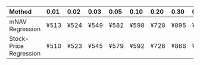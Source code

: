 | Method                 | 0.01   | 0.02   | 0.03   | 0.05   | 0.10   | 0.20   | 0.30   | 0.40   | 0.50   | 0.60   | 0.70   | 0.80   | 0.90   | 0.95   | 0.97   | 0.98   | 0.99   |
|:-----------------------|:-------|:-------|:-------|:-------|:-------|:-------|:-------|:-------|:-------|:-------|:-------|:-------|:-------|:-------|:-------|:-------|:-------|
| mNAV Regression        | ¥513   | ¥524   | ¥549   | ¥582   | ¥598   | ¥728   | ¥895   | ¥982   | ¥1,140 | ¥1,313 | ¥1,488 | ¥1,870 | ¥2,473 | ¥2,836 | ¥2,930 | ¥3,145 | ¥3,108 |
| Stock-Price Regression | ¥510   | ¥523   | ¥545   | ¥579   | ¥592   | ¥726   | ¥866   | ¥933   | ¥1,022 | ¥1,188 | ¥1,398 | ¥1,809 | ¥2,326 | ¥2,519 | ¥2,589 | ¥2,821 | ¥2,835 |